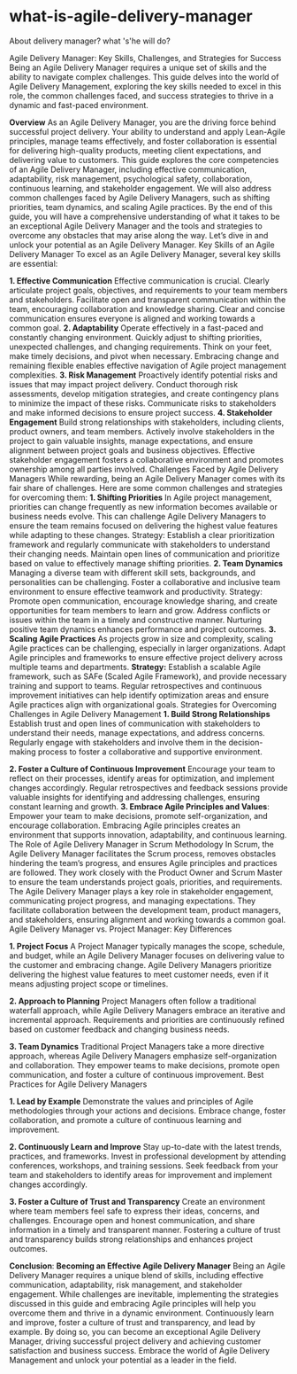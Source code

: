 # what-is-agile-delivery-manager
About delivery manager? what 's'he will do?

Agile Delivery Manager: Key Skills, Challenges, and Strategies for Success
Being an Agile Delivery Manager requires a unique set of skills and the ability to navigate complex challenges. This guide delves into the world of Agile Delivery Management, exploring the key skills needed to excel in this role, the common challenges faced, and success strategies to thrive in a dynamic and fast-paced environment.

**Overview**
As an Agile Delivery Manager, you are the driving force behind successful project delivery. Your ability to understand and apply Lean-Agile principles, manage teams effectively, and foster collaboration is essential for delivering high-quality products, meeting client expectations, and delivering value to customers.
This guide explores the core competencies of an Agile Delivery Manager, including effective communication, adaptability, risk management, psychological safety, collaboration, continuous learning, and stakeholder engagement. We will also address common challenges faced by Agile Delivery Managers, such as shifting priorities, team dynamics, and scaling Agile practices.
By the end of this guide, you will have a comprehensive understanding of what it takes to be an exceptional Agile Delivery Manager and the tools and strategies to overcome any obstacles that may arise along the way. Let’s dive in and unlock your potential as an Agile Delivery Manager.
Key Skills of an Agile Delivery Manager
To excel as an Agile Delivery Manager, several key skills are essential:


**1. Effective Communication**
Effective communication is crucial. Clearly articulate project goals, objectives, and requirements to your team members and stakeholders. Facilitate open and transparent communication within the team, encouraging collaboration and knowledge sharing. Clear and concise communication ensures everyone is aligned and working towards a common goal.
**2. Adaptability**
Operate effectively in a fast-paced and constantly changing environment. Quickly adjust to shifting priorities, unexpected challenges, and changing requirements. Think on your feet, make timely decisions, and pivot when necessary. Embracing change and remaining flexible enables effective navigation of Agile project management complexities.
**3. Risk Management**
Proactively identify potential risks and issues that may impact project delivery. Conduct thorough risk assessments, develop mitigation strategies, and create contingency plans to minimize the impact of these risks. Communicate risks to stakeholders and make informed decisions to ensure project success.
**4. Stakeholder Engagement**
Build strong relationships with stakeholders, including clients, product owners, and team members. Actively involve stakeholders in the project to gain valuable insights, manage expectations, and ensure alignment between project goals and business objectives. Effective stakeholder engagement fosters a collaborative environment and promotes ownership among all parties involved.
Challenges Faced by Agile Delivery Managers
While rewarding, being an Agile Delivery Manager comes with its fair share of challenges. Here are some common challenges and strategies for overcoming them:
**1. Shifting Priorities**
In Agile project management, priorities can change frequently as new information becomes available or business needs evolve. This can challenge Agile Delivery Managers to ensure the team remains focused on delivering the highest value features while adapting to these changes.
Strategy: Establish a clear prioritization framework and regularly communicate with stakeholders to understand their changing needs. Maintain open lines of communication and prioritize based on value to effectively manage shifting priorities.
**2. Team Dynamics**
Managing a diverse team with different skill sets, backgrounds, and personalities can be challenging. Foster a collaborative and inclusive team environment to ensure effective teamwork and productivity.
Strategy: Promote open communication, encourage knowledge sharing, and create opportunities for team members to learn and grow. Address conflicts or issues within the team in a timely and constructive manner. Nurturing positive team dynamics enhances performance and project outcomes.
**3. Scaling Agile Practices**
As projects grow in size and complexity, scaling Agile practices can be challenging, especially in larger organizations. Adapt Agile principles and frameworks to ensure effective project delivery across multiple teams and departments.
**Strategy:** Establish a scalable Agile framework, such as SAFe (Scaled Agile Framework), and provide necessary training and support to teams. Regular retrospectives and continuous improvement initiatives can help identify optimization areas and ensure Agile practices align with organizational goals.
Strategies for Overcoming Challenges in Agile Delivery Management
**1. Build Strong Relationships**
Establish trust and open lines of communication with stakeholders to understand their needs, manage expectations, and address concerns. Regularly engage with stakeholders and involve them in the decision-making process to foster a collaborative and supportive environment.

**2. Foster a Culture of Continuous Improvement**
Encourage your team to reflect on their processes, identify areas for optimization, and implement changes accordingly. Regular retrospectives and feedback sessions provide valuable insights for identifying and addressing challenges, ensuring constant learning and growth.
**3. Embrace Agile Principles and Values**:
Empower your team to make decisions, promote self-organization, and encourage collaboration. Embracing Agile principles creates an environment that supports innovation, adaptability, and continuous learning.
The Role of Agile Delivery Manager in Scrum Methodology
In Scrum, the Agile Delivery Manager facilitates the Scrum process, removes obstacles hindering the team’s progress, and ensures Agile principles and practices are followed. They work closely with the Product Owner and Scrum Master to ensure the team understands project goals, priorities, and requirements.
The Agile Delivery Manager plays a key role in stakeholder engagement, communicating project progress, and managing expectations. They facilitate collaboration between the development team, product managers, and stakeholders, ensuring alignment and working towards a common goal.
Agile Delivery Manager vs. Project Manager: Key Differences

**1. Project Focus**
A Project Manager typically manages the scope, schedule, and budget, while an Agile Delivery Manager focuses on delivering value to the customer and embracing change. Agile Delivery Managers prioritize delivering the highest value features to meet customer needs, even if it means adjusting project scope or timelines.

**2. Approach to Planning**
Project Managers often follow a traditional waterfall approach, while Agile Delivery Managers embrace an iterative and incremental approach. Requirements and priorities are continuously refined based on customer feedback and changing business needs.

**3. Team Dynamics**
Traditional Project Managers take a more directive approach, whereas Agile Delivery Managers emphasize self-organization and collaboration. They empower teams to make decisions, promote open communication, and foster a culture of continuous improvement.
Best Practices for Agile Delivery Managers

**1. Lead by Example**
Demonstrate the values and principles of Agile methodologies through your actions and decisions. Embrace change, foster collaboration, and promote a culture of continuous learning and improvement.

**2. Continuously Learn and Improve**
Stay up-to-date with the latest trends, practices, and frameworks. Invest in professional development by attending conferences, workshops, and training sessions. Seek feedback from your team and stakeholders to identify areas for improvement and implement changes accordingly.

**3. Foster a Culture of Trust and Transparency**
Create an environment where team members feel safe to express their ideas, concerns, and challenges. Encourage open and honest communication, and share information in a timely and transparent manner. Fostering a culture of trust and transparency builds strong relationships and enhances project outcomes.


**Conclusion**: 
**Becoming an Effective Agile Delivery Manager**
Being an Agile Delivery Manager requires a unique blend of skills, including effective communication, adaptability, risk management, and stakeholder engagement. While challenges are inevitable, implementing the strategies discussed in this guide and embracing Agile principles will help you overcome them and thrive in a dynamic environment.
Continuously learn and improve, foster a culture of trust and transparency, and lead by example. By doing so, you can become an exceptional Agile Delivery Manager, driving successful project delivery and achieving customer satisfaction and business success. Embrace the world of Agile Delivery Management and unlock your potential as a leader in the field.
